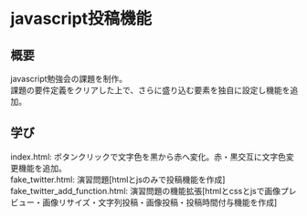 # javascript投稿機能
## 概要
javascript勉強会の課題を制作。<br>
課題の要件定義をクリアした上で、さらに盛り込む要素を独自に設定し機能を追加。

## 学び
index.html: ボタンクリックで文字色を黒から赤へ変化。赤・黒交互に文字色変更機能を追加。<br>
fake_twitter.html: 演習問題[htmlとjsのみで投稿機能を作成]<br>
fake_twitter_add_function.html: 演習問題の機能拡張[htmlとcssとjsで画像プレビュー・画像リサイズ・文字列投稿・画像投稿・投稿時間付与機能を作成]
